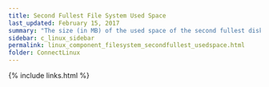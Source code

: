 ```yaml
---
title: Second Fullest File System Used Space
last_updated: February 15, 2017
summary: "The size (in MB) of the used space of the second fullest disk on the Linux host."
sidebar: c_linux_sidebar
permalink: linux_component_filesystem_secondfullest_usedspace.html
folder: ConnectLinux
---
```



{% include links.html %}
